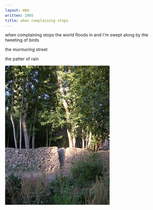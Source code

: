 ```yaml
---
layout: mbm
written: 2005
title: when complaining stops
---
```


<div class="poem">
when complaining stops  
the world floods in  
and I'm swept along  
by the tweeting of birds  
 
the murmuring street
 
the patter of rain
</div>

!["Leh, Ladakh"](/assets/images/pilg1/walltree.jpg "Leh, Ladakh")
